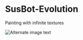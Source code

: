 # SusBot-Evolution
Painting with infinite textures

![Alternate image text]([https://someurl/imagelocation/image.png](https://media2.giphy.com/media/v1.Y2lkPTc5MGI3NjExcWhhZnd2Z25odWFyMDBmc2hxcHI3ZWllZmJvdWhvbDNwanQ1ZmdzMCZlcD12MV9pbnRlcm5hbF9naWZfYnlfaWQmY3Q9Zw/SlYeo1rjaJchuWgGr1/giphy.gif)https://media2.giphy.com/media/v1.Y2lkPTc5MGI3NjExcWhhZnd2Z25odWFyMDBmc2hxcHI3ZWllZmJvdWhvbDNwanQ1ZmdzMCZlcD12MV9pbnRlcm5hbF9naWZfYnlfaWQmY3Q9Zw/SlYeo1rjaJchuWgGr1/giphy.gif)
